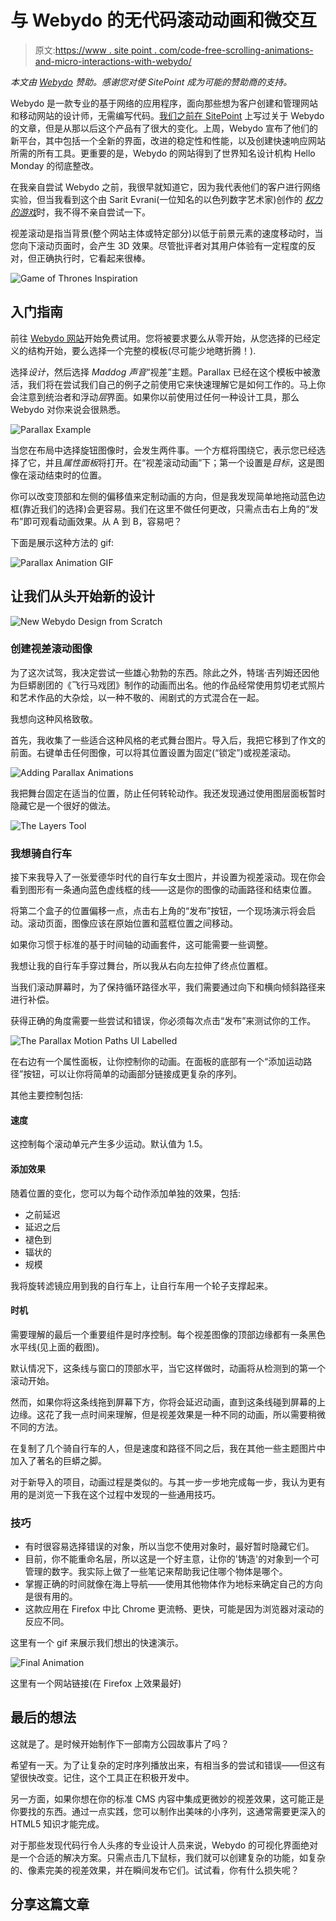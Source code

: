 # 与 Webydo 的无代码滚动动画和微交互

> 原文:[https://www . site point . com/code-free-scrolling-animations-and-micro-interactions-with-webydo/](https://www.sitepoint.com/code-free-scrolling-animations-and-micro-interactions-with-webydo/)

*本文由* [*Webydo*](http://www.webydo.com) *赞助。感谢您对使 SitePoint 成为可能的赞助商的支持。*

Webydo 是一款专业的基于网络的应用程序，面向那些想为客户创建和管理网站和移动网站的设计师，无需编写代码。[我们之前在 SitePoint](https://www.sitepoint.com/advanced-web-design-without-code-webydo/) 上写过关于 Webydo 的文章，但是从那以后这个产品有了很大的变化。上周，Webydo 宣布了他们的新平台，其中包括一个全新的界面，改进的稳定性和性能，以及创建快速响应网站所需的所有工具。更重要的是，Webydo 的网站得到了世界知名设计机构 Hello Monday 的彻底整改。

在我亲自尝试 Webydo 之前，我很早就知道它，因为我代表他们的客户进行网络实验，但当我看到这个由 Sarit Evrani(一位知名的以色列数字艺术家)创作的 [*权力的游戏*](http://death-is-coming.info/)时，我不得不亲自尝试一下。

视差滚动是指当背景(整个网站主体或特定部分)以低于前景元素的速度移动时，当您向下滚动页面时，会产生 3D 效果。尽管批评者对其用户体验有一定程度的反对，但正确执行时，它看起来很棒。

![Game of Thrones Inspiration](../Images/72eba1a635d03359760bc7cee2d249b4.png)

## 入门指南

前往 [Webydo 网站](http://www.webydo.com/)开始免费试用。您将被要求要么从零开始，从您选择的已经定义的结构开始，要么选择一个完整的模板(尽可能少地瞎折腾！).

选择*设计*，然后选择 *Maddog 声音*“视差”主题。Parallax 已经在这个模板中被激活，我们将在尝试我们自己的例子之前使用它来快速理解它是如何工作的。马上你会注意到统治者和浮动*层*界面。如果你以前使用过任何一种设计工具，那么 Webydo 对你来说会很熟悉。

![Parallax Example](../Images/e2e53b4112078370e0c3c3f013b4d2b5.png)

当您在布局中选择旋钮图像时，会发生两件事。一个方框将围绕它，表示您已经选择了它，并且*属性面板*将打开。在“视差滚动动画”下；第一个设置是*目标*，这是图像在滚动结束时的位置。

你可以改变顶部和左侧的偏移值来定制动画的方向，但是我发现简单地拖动蓝色边框(靠近我们的选择)会更容易。我们在这里不做任何更改，只需点击右上角的“发布”即可观看动画效果。从 A 到 B，容易吧？

下面是展示这种方法的 gif:

![Parallax Animation GIF](../Images/0e7d8a999d2065544db4ba6c972fee20.png)

## 让我们从头开始新的设计

![New Webydo Design from Scratch](../Images/51ab77f1f0371ea14d990a632cfa1032.png)

### 创建视差滚动图像

为了这次试驾，我决定尝试一些雄心勃勃的东西。除此之外，特瑞·吉列姆还因他为巨蟒剧团的《飞行马戏团》制作的动画而出名。他的作品经常使用剪切老式照片和艺术作品的大杂烩，以一种不敬的、闹剧式的方式混合在一起。

我想向这种风格致敬。

首先，我收集了一些适合这种风格的老式舞台图片。导入后，我把它移到了作文的前面。右键单击任何图像，可以将其位置设置为固定(“锁定”)或视差滚动。

![Adding Parallax Animations](../Images/aa4936159a122c32935c6228fe166a77.png)

我把舞台固定在适当的位置，防止任何转轮动作。我还发现通过使用图层面板暂时隐藏它是一个很好的做法。

![The Layers Tool](../Images/ecb0e126c9ea2620f422d7e15c72790f.png)

### 我想骑自行车

接下来我导入了一张爱德华时代的自行车女士图片，并设置为视差滚动。现在你会看到图形有一条通向蓝色虚线框的线——这是你的图像的动画路径和结束位置。

将第二个盒子的位置偏移一点，点击右上角的“发布”按钮，一个现场演示将会启动。滚动页面，图像应该在原始位置和蓝框位置之间移动。

如果你习惯于标准的基于时间轴的动画套件，这可能需要一些调整。

我想让我的自行车手穿过舞台，所以我从右向左拉伸了终点位置框。

当我们滚动屏幕时，为了保持循环路径水平，我们需要通过向下和横向倾斜路径来进行补偿。

获得正确的角度需要一些尝试和错误，你必须每次点击“发布”来测试你的工作。

![The Parallax Motion Paths UI Labelled](../Images/62d79c47dacbdec3e6ff8adb29de5a7a.png)

在右边有一个属性面板，让你控制你的动画。在面板的底部有一个“添加运动路径”按钮，可以让你将简单的动画部分链接成更复杂的序列。

其他主要控制包括:

#### 速度

这控制每个滚动单元产生多少运动。默认值为 1.5。

#### 添加效果

随着位置的变化，您可以为每个动作添加单独的效果，包括:

*   之前延迟
*   延迟之后
*   褪色到
*   辐状的
*   规模

我将旋转滤镜应用到我的自行车上，让自行车用一个轮子支撑起来。

#### 时机

需要理解的最后一个重要组件是时序控制。每个视差图像的顶部边缘都有一条黑色水平线(见上面的截图)。

默认情况下，这条线与窗口的顶部水平，当它这样做时，动画将从检测到的第一个滚动开始。

然而，如果你将这条线拖到屏幕下方，你将会延迟动画，直到这条线碰到屏幕的上边缘。这花了我一点时间来理解，但是视差效果是一种不同的动画，所以需要稍微不同的方法。

在复制了几个骑自行车的人，但是速度和路径不同之后，我在其他一些主题图片中加入了著名的巨蟒之脚。

对于新导入的项目，动画过程是类似的。与其一步一步地完成每一步，我认为更有用的是浏览一下我在这个过程中发现的一些通用技巧。

### 技巧

*   有时很容易选择错误的对象，所以当您不使用对象时，最好暂时隐藏它们。
*   目前，你不能重命名层，所以这是一个好主意，让你的'铸造'的对象到一个可管理的数字。我实际上做了一些笔记来帮助我记住哪个物体是哪个。
*   掌握正确的时间就像在海上导航——使用其他物体作为地标来确定自己的方向是很有用的。
*   这款应用在 Firefox 中比 Chrome 更流畅、更快，可能是因为浏览器对滚动的反应不同。

这里有一个 gif 来展示我们想出的快速演示。

![Final Animation](../Images/315582cbeacec3a332c4f613ce3f1be1.png)

这里有一个网站链接(在 Firefox 上效果最好)

## 最后的想法

这就是了。是时候开始制作下一部南方公园故事片了吗？

希望有一天。为了让复杂的定时序列播放出来，有相当多的尝试和错误——但这有望很快改变。记住，这个工具正在积极开发中。

另一方面，如果你想在你的标准 CMS 内容中集成更微妙的视差效果，这可能正是你要找的东西。通过一点实践，您可以制作出美味的小序列，这通常需要更深入的 HTML5 知识才能完成。

对于那些发现代码行令人头疼的专业设计人员来说，Webydo 的可视化界面绝对是一个合适的解决方案。只需点击几下鼠标，我们就可以创建复杂的功能，如复杂的、像素完美的视差效果，并在瞬间发布它们。试试看，你有什么损失呢？

## 分享这篇文章